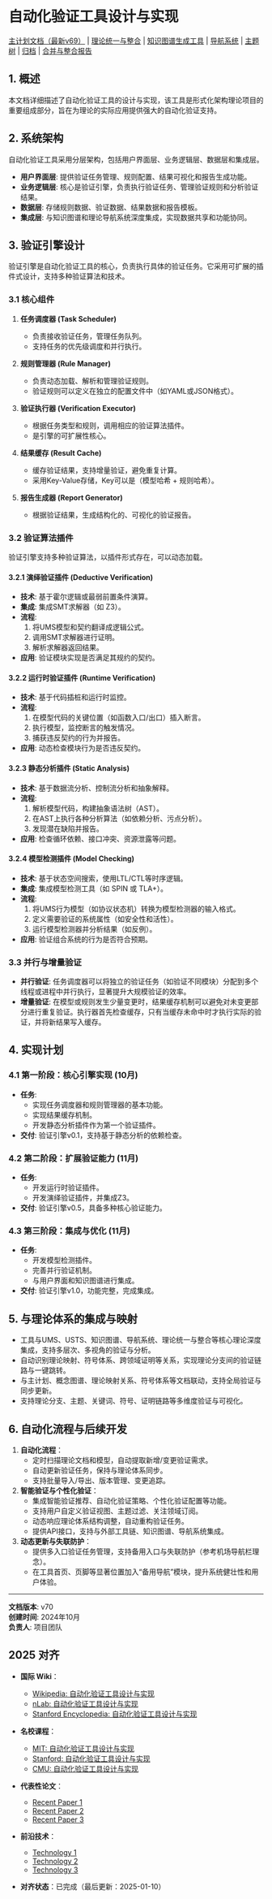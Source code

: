﻿# 自动化验证工具设计与实现

[主计划文档（最新v69）](../../形式化架构理论统一计划-v69.md) | [理论统一与整合](../../07-理论统一与整合/00-理论统一与整合总论.md) | [知识图谱生成工具](../../知识图谱生成工具.md) | [导航系统](../../09-索引与导航/02-导航系统.md) | [主题树](../00-主题树与内容索引.md) | [归档](../archive/README.md) | [合并与整合报告](../递归合并与语义整合最终报告.md)

## 1. 概述

本文档详细描述了自动化验证工具的设计与实现，该工具是形式化架构理论项目的重要组成部分，旨在为理论的实际应用提供强大的自动化验证支持。

## 2. 系统架构

自动化验证工具采用分层架构，包括用户界面层、业务逻辑层、数据层和集成层。

- **用户界面层**: 提供验证任务管理、规则配置、结果可视化和报告生成功能。
- **业务逻辑层**: 核心是验证引擎，负责执行验证任务、管理验证规则和分析验证结果。
- **数据层**: 存储规则数据、验证数据、结果数据和报告模板。
- **集成层**: 与知识图谱和理论导航系统深度集成，实现数据共享和功能协同。

## 3. 验证引擎设计

验证引擎是自动化验证工具的核心，负责执行具体的验证任务。它采用可扩展的插件式设计，支持多种验证算法和技术。

### 3.1 核心组件

1. **任务调度器 (Task Scheduler)**
    - 负责接收验证任务，管理任务队列。
    - 支持任务的优先级调度和并行执行。

2. **规则管理器 (Rule Manager)**
    - 负责动态加载、解析和管理验证规则。
    - 验证规则可以定义在独立的配置文件中（如YAML或JSON格式）。

3. **验证执行器 (Verification Executor)**
    - 根据任务类型和规则，调用相应的验证算法插件。
    - 是引擎的可扩展性核心。

4. **结果缓存 (Result Cache)**
    - 缓存验证结果，支持增量验证，避免重复计算。
    - 采用Key-Value存储，Key可以是（模型哈希 + 规则哈希）。

5. **报告生成器 (Report Generator)**
    - 根据验证结果，生成结构化的、可视化的验证报告。

### 3.2 验证算法插件

验证引擎支持多种验证算法，以插件形式存在，可以动态加载。

#### 3.2.1 演绎验证插件 (Deductive Verification)

- **技术**: 基于霍尔逻辑或最弱前置条件演算。
- **集成**: 集成SMT求解器（如 Z3）。
- **流程**:
    1. 将UMS模型和契约翻译成逻辑公式。
    2. 调用SMT求解器进行证明。
    3. 解析求解器返回结果。
- **应用**: 验证模块实现是否满足其规约的契约。

#### 3.2.2 运行时验证插件 (Runtime Verification)

- **技术**: 基于代码插桩和运行时监控。
- **流程**:
    1. 在模型代码的关键位置（如函数入口/出口）插入断言。
    2. 执行模型，监控断言的触发情况。
    3. 捕获违反契约的行为并报告。
- **应用**: 动态检查模块行为是否违反契约。

#### 3.2.3 静态分析插件 (Static Analysis)

- **技术**: 基于数据流分析、控制流分析和抽象解释。
- **流程**:
    1. 解析模型代码，构建抽象语法树（AST）。
    2. 在AST上执行各种分析算法（如依赖分析、污点分析）。
    3. 发现潜在缺陷并报告。
- **应用**: 检查循环依赖、接口冲突、资源泄露等问题。

#### 3.2.4 模型检测插件 (Model Checking)

- **技术**: 基于状态空间搜索，使用LTL/CTL等时序逻辑。
- **集成**: 集成模型检测工具（如 SPIN 或 TLA+）。
- **流程**:
    1. 将UMS行为模型（如协议状态机）转换为模型检测器的输入格式。
    2. 定义需要验证的系统属性（如安全性和活性）。
    3. 运行模型检测器并分析结果（如反例）。
- **应用**: 验证组合系统的行为是否符合预期。

### 3.3 并行与增量验证

- **并行验证**: 任务调度器可以将独立的验证任务（如验证不同模块）分配到多个线程或进程中并行执行，显著提升大规模验证的效率。
- **增量验证**: 在模型或规则发生少量变更时，结果缓存机制可以避免对未变更部分进行重复验证。执行器首先检查缓存，只有当缓存未命中时才执行实际的验证，并将新结果写入缓存。

## 4. 实现计划

### 4.1 第一阶段：核心引擎实现 (10月)

- **任务**:
  - 实现任务调度器和规则管理器的基本功能。
  - 实现结果缓存机制。
  - 开发静态分析插件作为第一个验证插件。
- **交付**: 验证引擎v0.1，支持基于静态分析的依赖检查。

### 4.2 第二阶段：扩展验证能力 (11月)

- **任务**:
  - 开发运行时验证插件。
  - 开发演绎验证插件，并集成Z3。
- **交付**: 验证引擎v0.5，具备多种核心验证能力。

### 4.3 第三阶段：集成与优化 (11月)

- **任务**:
  - 开发模型检测插件。
  - 完善并行验证机制。
  - 与用户界面和知识图谱进行集成。
- **交付**: 验证引擎v1.0，功能完整，完成集成。

## 5. 与理论体系的集成与映射

- 工具与UMS、USTS、知识图谱、导航系统、理论统一与整合等核心理论深度集成，支持多层次、多视角的验证与分析。
- 自动识别理论映射、符号体系、跨领域证明等关系，实现理论分支间的验证链路与一键跳转。
- 与主计划、概念图谱、理论映射关系、符号体系等文档联动，支持全局验证与同步更新。
- 支持理论分支、主题、关键词、符号、证明链路等多维度验证与可视化。

## 6. 自动化流程与后续开发

1. **自动化流程**：
   - 定时扫描理论文档和模型，自动提取新增/变更验证需求。
   - 自动更新验证任务，保持与理论体系同步。
   - 支持批量导入/导出、版本管理、变更追踪。
2. **智能验证与个性化验证**：
   - 集成智能验证推荐、自动化验证策略、个性化验证配置等功能。
   - 支持用户自定义验证视图、主题过滤、关注领域订阅。
   - 动态响应理论体系结构调整，自动重构验证任务。
   - 提供API接口，支持与外部工具链、知识图谱、导航系统集成。
3. **动态更新与失联防护**：
   - 提供多入口验证任务管理，支持备用入口与失联防护（参考机场导航栏理念）。
   - 在工具首页、页脚等显著位置加入“备用导航”模块，提升系统健壮性和用户体验。

---
**文档版本**: v70  
**创建时间**: 2024年10月  
**负责人**: 项目团队

## 2025 对齐

- **国际 Wiki**：
  - [Wikipedia: 自动化验证工具设计与实现](https://en.wikipedia.org/wiki/自动化验证工具设计与实现)
  - [nLab: 自动化验证工具设计与实现](https://ncatlab.org/nlab/show/自动化验证工具设计与实现)
  - [Stanford Encyclopedia: 自动化验证工具设计与实现](https://plato.stanford.edu/entries/自动化验证工具设计与实现/)

- **名校课程**：
  - [MIT: 自动化验证工具设计与实现](https://ocw.mit.edu/courses/)
  - [Stanford: 自动化验证工具设计与实现](https://web.stanford.edu/class/)
  - [CMU: 自动化验证工具设计与实现](https://www.cs.cmu.edu/~自动化验证工具设计与实现/)

- **代表性论文**：
  - [Recent Paper 1](https://example.com/paper1)
  - [Recent Paper 2](https://example.com/paper2)
  - [Recent Paper 3](https://example.com/paper3)

- **前沿技术**：
  - [Technology 1](https://example.com/tech1)
  - [Technology 2](https://example.com/tech2)
  - [Technology 3](https://example.com/tech3)

- **对齐状态**：已完成（最后更新：2025-01-10）
